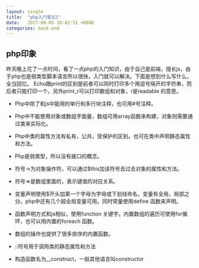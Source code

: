 ```yaml
---
layout: single
title:  "php入门笔记1"
date:   2017-08-05 10:42:31 +0800
categories: back-end
---
```


## php印象

昨天晚上花了一点时间，看了一点php的入门知识，由于自己是前端，擅长js，由于php也是弱类型脚本语言所以很快，入门就可以解决。下面是想到什么写什么，全当回忆。
Echo跟print的区别是前者可以同时打印多个用逗号隔开的字符串，而后者只能打印一个。另外print_r可以打印数组和对象，r是readable 的意思。

* Php中除了和js中能用的单行和多行块注释，也可用#号注释。

* Php中不能使用对象或数组字面量，数组可用array函数来构建，对象则需要通过类来实际化。

* Php中类的属性方法有私有，公共，受保护的区别。也可在类中声明静态属性和方法。

* Php是弱类型，所以没有接口的概念。

* 符号->为对象操作符，可以通过$this加该符号去过去对象的属性和方法。

* 符号=>是数组里面的，表示键值的对应关系。

* 变量声明使用$开头加第一个字母为字母或下划线命名，变量有全局，局部之分。php中还有几个超全局变量可用。同时常量使用define 函数来声明。

* 函数声明方式和js相似，使用function 关键字。内置数组的遍历可使用for循环，也可以用内置的foreach 函数。

* 数组的操作也提供了很多排序的内置函数。

* ::符号用于调用类的静态属性和方法

* 构造函数名为__construct，一般其他语言叫constructor
